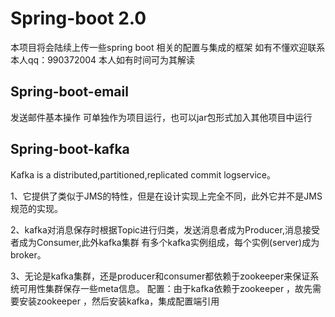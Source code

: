 # Spring-boot  2.0
本项目将会陆续上传一些spring boot   相关的配置与集成的框架 
 如有不懂欢迎联系本人qq：990372004 本人如有时间可为其解读

## Spring-boot-email 
 发送邮件基本操作 可单独作为项目运行，也可以jar包形式加入其他项目中运行 

## Spring-boot-kafka 
 Kafka is a distributed,partitioned,replicated commit logservice。
 
 1、它提供了类似于JMS的特性，但是在设计实现上完全不同，此外它并不是JMS规范的实现。
 
 2、kafka对消息保存时根据Topic进行归类，发送消息者成为Producer,消息接受者成为Consumer,此外kafka集群
      有多个kafka实例组成，每个实例(server)成为broker。
      
3、无论是kafka集群，还是producer和consumer都依赖于zookeeper来保证系统可用性集群保存一些meta信息。
	  配置：由于kafka依赖于zookeeper ，故先需要安装zookeeper ，然后安装kafka，集成配置端引用
